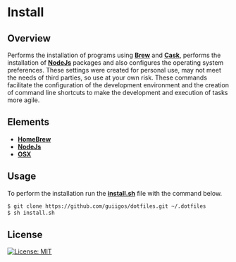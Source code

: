 # Install
## Overview
Performs the installation of programs using [**Brew**](https://brew.sh) and [**Cask**](https://caskroom.github.io), performs the installation of [**NodeJs**](https://nodejs.org) packages and also configures the operating system preferences. These settings were created for personal use, may not meet the needs of third parties, so use at your own risk. These commands facilitate the configuration of the development environment and the creation of command line shortcuts to make the development and execution of tasks more agile.

## Elements
- [**HomeBrew**](homebrew/global.sh)
- [**NodeJs**](node/global.sh)
- [**OSX**](osx/global.sh)

## Usage
To perform the installation run the [**install.sh**](install.sh) file with the command below.

```bash
$ git clone https://github.com/guiigos/dotfiles.git ~/.dotfiles
$ sh install.sh
```

## License
[![License: MIT](https://img.shields.io/github/license/guiigos/dotfiles?color=black&style=flat-square)](../LICENSE)
